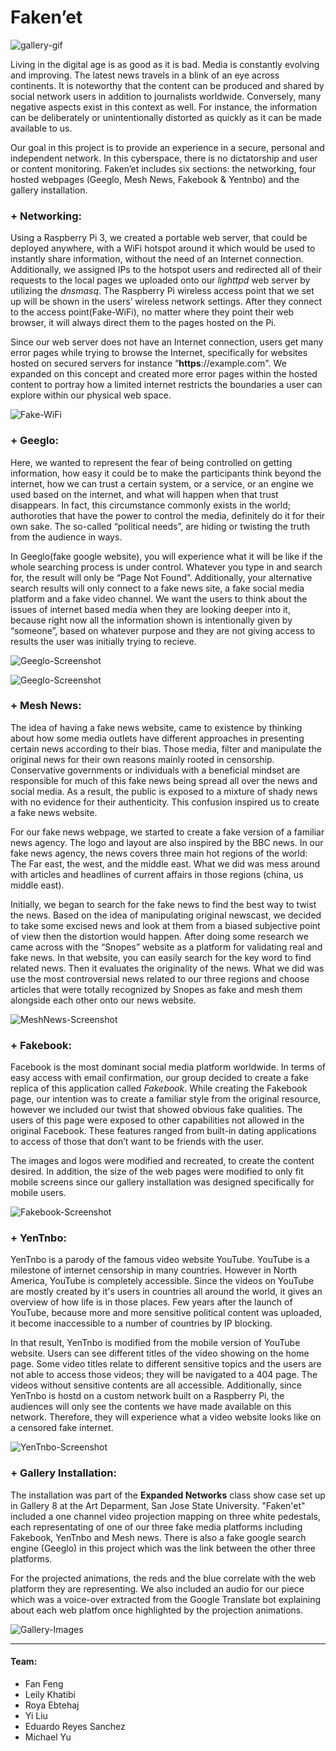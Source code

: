 # Faken’et

![gallery-gif](https://i.imgur.com/Y043hfj.gif)

Living in the digital age is as good as it is bad. Media is constantly evolving and improving. The latest news travels in a blink of an eye across continents. It is noteworthy that the content can be produced and shared by social network users in addition to journalists worldwide. Conversely, many negative aspects exist in this context as well. For instance, the information can be deliberately or unintentionally distorted as quickly as it can be made available to us. 

Our goal in this project is to provide an experience in a secure, personal and independent network. In this cyberspace, there is no dictatorship and user or content monitoring. Faken’et includes six sections: the networking, four hosted webpages (Geeglo, Mesh News, Fakebook & Yentnbo) and the gallery installation.


### + Networking:

Using a Raspberry Pi 3, we created a portable web server, that could be deployed anywhere, with a WiFi hotspot around it which would be used to instantly share information, without the need of an Internet connection. Additionally, we assigned IPs to the hotspot users and redirected all of their requests to the local pages we uploaded onto our *lighttpd* web server by utilizing the *dnsmasq*. The Raspberry Pi wireless access point that we set up will be shown in the users’ wireless network settings. After they connect to the access point(Fake-WiFi), no matter where they point their web browser, it will always direct them to the pages hosted on the Pi.

Since our web server does not have an Internet connection, users get many error pages while trying to browse the Internet, specifically for websites hosted on secured servers for instance “__https__://example.com". We expanded on this concept and created more error pages within the hosted content to portray how a limited internet restricts the boundaries a user can explore within our physical web space.

![Fake-WiFi](https://i.imgur.com/8H8dm9U.png)


### + Geeglo:

Here, we wanted to represent the fear of being controlled on getting information, how easy it could be to make the participants think beyond the internet, how we can trust a certain system, or a service, or an engine we used based on the internet, and what will happen when that trust disappears. In fact, this circumstance commonly exists in the world; authoroties that have the power to control the media, definitely do it for their own sake. The so-called “political needs”, are hiding or twisting the truth from the audience in ways.

In Geeglo(fake google website), you will experience what it will be like if the whole searching process is under control. Whatever you type in and search for, the result will only be “Page Not Found”. Additionally, your alternative search results will only connect to a fake news site, a fake social media platform and a fake video channel. We want the users to think about the issues of internet based media when they are looking deeper into it, because right now all the information shown is intentionally given by “someone”, based on whatever purpose and they are not giving access to results the user was initially trying to recieve. 

![Geeglo-Screenshot](https://github.com/ablanton/SJSU_ART_107_F17/blob/93091ed9c25a95c8b086f0f14d9b3a9bed3b5779/Projects/ProjectThree/TeamNode/Geegle/Documentation/Geeglo.jpg)

![Geeglo-Screenshot](https://media.giphy.com/media/3o6fIW1lBLHWahvjAA/giphy.gif)



### + Mesh News:

The idea of having a fake news website, came to existence by thinking about how some media outlets have different approaches in presenting certain news according to their bias. Those media, filter and manipulate the original news for their own reasons mainly rooted in censorship. Conservative governments or individuals with a beneficial mindset are responsible for much of this fake news being spread all over the news and social media. As a result, the public is exposed to a mixture of shady news with no evidence for their authenticity. This confusion inspired us to create a fake news website.

For our fake news webpage, we started to create a fake version of a familiar news agency. The logo and layout are also inspired by the BBC news. In our fake news agency, the news covers three main hot regions of the world: The Far east, the west, and the middle east. What we did was mess around with articles and headlines of current affairs in those regions (china, us middle east).

Initially, we began to search for the fake news to find the best way to twist the news. Based on the idea of manipulating original newscast, we decided to take some excised news and look at them from a biased subjective point of view then the distortion would happen. After doing some research we came across with the “Snopes” website as a platform for validating real and fake news. In that website, you can easily search for the key word to find related news. Then it evaluates the originality of the news. What we did was use the most controversial news related to our three regions and choose articles that were totally recognized by Snopes as fake and mesh them alongside each other onto our news website.

![MeshNews-Screenshot](https://i.imgur.com/otJIM5K.jpg)


### + Fakebook:

Facebook is the most dominant social media platform worldwide. In terms of easy access with email confirmation, our group decided to create a fake replica of this application called *Fakebook*. While creating the Fakebook page, our intention was to create a familiar style from the original resource, however we included our twist that showed obvious fake qualities. The users of this page were exposed to other capabilities not allowed in the original Facebook. These features ranged from built-in dating applications to access of those that don’t want to be friends with the user.

The images and logos were modified and recreated, to create the content desired. In addition, the size of the web pages were modified to only fit mobile screens since our gallery installation was designed specifically for mobile users.

![Fakebook-Screenshot](https://raw.githubusercontent.com/ablanton/SJSU_ART_107_F17/master/Projects/ProjectThree/TeamNode/FakeBook/Fakebook_App.png)


### + YenTnbo:

YenTnbo is a parody of the famous video website YouTube. YouTube is a milestone of internet censorship in many countries. However in North America, YouTube is completely accessible. Since the videos on YouTube are mostly created by it's users in  countries all around the world, it gives an overview of how life is in those places. Few years after the launch of YouTube, because more and more sensitive political content was uploaded, it become inaccessible to a number of countries by IP blocking.

In that result, YenTnbo is modified from the mobile version of YouTube website. Users can see different titles of the video showing on the home page. Some video titles relate to different sensitive topics and the users are not able to access those videos; they will be navigated to a 404 page. The videos without sensitive contents are all accessible. Additionally, since YenTnbo is hostd on a custom network built on a Raspberry Pi, the audiences will only see the contents we have made available on this network. Therefore, they will experience what a video website looks like on a censored fake internet.

![YenTnbo-Screenshot](https://raw.githubusercontent.com/ablanton/SJSU_ART_107_F17/master/Projects/ProjectThree/TeamNode/yentnbo/YenTnbo-Screenshots.png)


### + Gallery Installation:

The installation was part of the __Expanded Networks__ class show case set up in Gallery 8 at the Art Deparment, San Jose State University. "Faken'et" included a one channel video projection mapping on three white pedestals, each representating of one of our three fake media platforms including Fakebook, YenTnbo and Mesh news. There is also a fake google search engine (Geeglo) in this project which was the link between the other three platforms. 

For the projected animations, the reds and the blue correlate with the web platform they are representing. We also included an audio for our piece which was a voice-over extracted from the Google Translate bot explaining about each web platfom once highlighted by the projection animations.

![Gallery-Images](https://raw.githubusercontent.com/ablanton/SJSU_ART_107_F17/master/Projects/ProjectThree/TeamNode/Geegle/Geeglo-Screenshots.jpg)

_____

#### Team:
* Fan Feng
* Leily Khatibi
* Roya Ebtehaj
* Yi Liu
* Eduardo Reyes Sanchez
* Michael Yu
